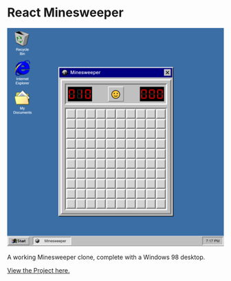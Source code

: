 # React Minesweeper

![](screenshots/Screenshot.png)

A working Minesweeper clone, complete with a Windows 98 desktop.

[View the Project here.](Minesweeper.MatthewWLyons.com)
